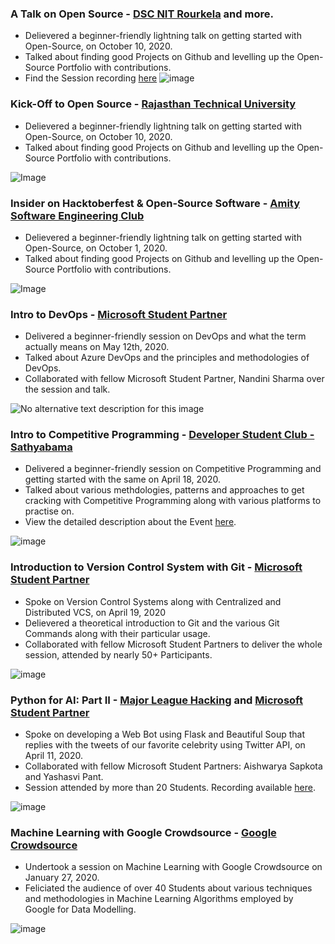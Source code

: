 ### A Talk on Open Source - [DSC NIT Rourkela](https://twitter.com/dscnitrourkela) and more.

- Delievered a beginner-friendly lightning talk on getting started with Open-Source, on October 10, 2020.
- Talked about finding good Projects on Github and levelling up the Open-Source Portfolio with contributions. 
- Find the Session recording [here](https://www.youtube.com/watch?v=4yS8WZrx8Qw)
![image](https://pbs.twimg.com/media/Ejz2ojOUcAYfDyb?format=jpg&name=large)

### Kick-Off to Open Source - [Rajasthan Technical University](https://www.rtu.ac.in/)

- Delievered a beginner-friendly lightning talk on getting started with Open-Source, on October 10, 2020.
- Talked about finding good Projects on Github and levelling up the Open-Source Portfolio with contributions. 

![Image](https://pbs.twimg.com/media/EjjYfQCUYAI7IRD?format=jpg&name=medium)

### Insider on Hacktoberfest & Open-Source Software - [Amity Software Engineering Club](https://amitysoftwareengineeringclub.github.io/)

- Delievered a beginner-friendly lightning talk on getting started with Open-Source, on October 1, 2020.
- Talked about finding good Projects on Github and levelling up the Open-Source Portfolio with contributions. 

![Image](https://pbs.twimg.com/media/Ei6w1_OUMAEPle_?format=jpg&name=medium)

### Intro to DevOps - [Microsoft Student Partner](https://studentambassadors.microsoft.com/)

- Delivered a beginner-friendly session on DevOps and what the term actually means on May 12th, 2020.
- Talked about Azure DevOps and the principles and methodologies of DevOps. 
- Collaborated with fellow Microsoft Student Partner, Nandini Sharma over the session and talk.

![No alternative text description for this image](https://media-exp1.licdn.com/dms/image/C5622AQGXwNnc857ZnQ/feedshare-shrink_2048_1536/0/1589038009434?e=1616025600&v=beta&t=HlqYZrOwnPkKGRX5oABcKSB_roElHtK2FFHFQ4BsGf4)

### Intro to Competitive Programming - [Developer Student Club - Sathyabama](https://www.linkedin.com/company/dsc-sist/)

- Delivered a beginner-friendly session on Competitive Programming and getting started with the same on April 18, 2020.
- Talked about various methdologies, patterns and approaches to get cracking with Competitive Programming along with various platforms to practise on. 
- View the detailed description about the Event [here](https://www.linkedin.com/feed/update/urn:li:activity:6663889303296446464/?updateEntityUrn=urn%3Ali%3Afs_feedUpdate%3A%28V2%2Curn%3Ali%3Aactivity%3A6663889303296446464%29).

![image](https://media-exp1.licdn.com/dms/image/C5122AQGhtJP1hPitgA/feedshare-shrink_2048_1536/0/1587119308220?e=1616025600&v=beta&t=mSRr2UfTNqDOf2gHnNemozWFfRU0oPsruNzftBP4pBY)

### Introduction to Version Control System with Git - [Microsoft Student Partner](https://studentambassadors.microsoft.com/)

- Spoke on Version Control Systems along with Centralized and Distributed VCS, on April 19, 2020
- Delievered a theoretical introduction to Git and the various Git Commands along with their particular usage. 
- Collaborated with fellow Microsoft Student Partners to deliver the whole session, attended by nearly 50+ Participants. 

![image](https://media-exp1.licdn.com/dms/image/C5622AQGiLft8KiAENA/feedshare-shrink_800/0/1587331656743?e=1616025600&v=beta&t=ske_L184CWTdeRQbQV135aY78-QvPoeZ4SOjZv566F0)

### Python for AI: Part II - [Major League Hacking](https://mlh.io/) and  [Microsoft Student Partner](https://studentambassadors.microsoft.com/)

- Spoke on developing a Web Bot using Flask and Beautiful Soup that replies with the tweets of our favorite celebrity using Twitter API, on April 11, 2020.
- Collaborated with fellow Microsoft Student Partners: Aishwarya Sapkota and Yashasvi Pant.
- Session attended by more than 20 Students. Recording available [here]([https://lnkd.in/fMHzmmf](https://lnkd.in/fMHzmmf)).

![image](https://i.imgur.com/kYqwNFX.jpeg)

### Machine Learning with Google Crowdsource - [Google Crowdsource](https://www.linkedin.com/company/google-crowdsource/)

- Undertook a session on Machine Learning with Google Crowdsource on January 27, 2020.
- Feliciated the audience of over 40 Students about various techniques and methodologies in Machine Learning Algorithms employed by Google for Data Modelling. 

![image](https://i.imgur.com/b0qzhdY.jpg)
